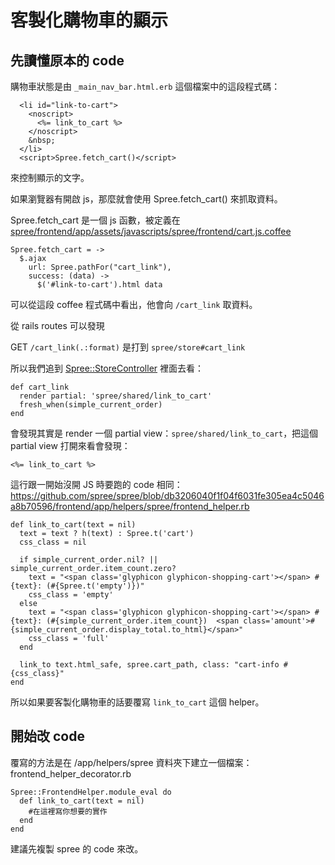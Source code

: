 # 客製化購物車的顯示

## 先讀懂原本的 code
購物車狀態是由 `_main_nav_bar.html.erb` 這個檔案中的這段程式碼：

```
  <li id="link-to-cart">
    <noscript>
      <%= link_to_cart %>
    </noscript>
    &nbsp;
  </li>
  <script>Spree.fetch_cart()</script>
```

來控制顯示的文字。

如果瀏覽器有開啟 js，那麼就會使用 Spree.fetch_cart() 來抓取資料。

Spree.fetch_cart 是一個 js 函數，被定義在 [spree/frontend/app/assets/javascripts/spree/frontend/cart.js.coffee](https://github.com/spree/spree/blob/25515a467cb208de5d6d950ef25e5db7ba03846f/frontend/app/assets/javascripts/spree/frontend/cart.js.coffee)

```
Spree.fetch_cart = ->
  $.ajax
    url: Spree.pathFor("cart_link"),
    success: (data) ->
      $('#link-to-cart').html data
```

可以從這段 coffee 程式碼中看出，他會向 `/cart_link` 取資料。

從 rails routes 可以發現

GET `/cart_link(.:format)` 是打到 `spree/store#cart_link`

所以我們追到 [Spree::StoreController](https://github.com/spree/spree/blob/7fb31d3c48ab6f414a3af8c5e929b67c46f5527a/frontend/app/controllers/spree/store_controller.rb) 裡面去看：

```
def cart_link
  render partial: 'spree/shared/link_to_cart'
  fresh_when(simple_current_order)
end
```
會發現其實是 render 一個 partial view：`spree/shared/link_to_cart`，把這個 partial view 打開來看會發現：
```
<%= link_to_cart %>
```
這行跟一開始沒開 JS 時要跑的 code 相同：
https://github.com/spree/spree/blob/db3206040f1f04f6031fe305ea4c5046a8b70596/frontend/app/helpers/spree/frontend_helper.rb

```
def link_to_cart(text = nil)
  text = text ? h(text) : Spree.t('cart')
  css_class = nil

  if simple_current_order.nil? || simple_current_order.item_count.zero?
    text = "<span class='glyphicon glyphicon-shopping-cart'></span> #{text}: (#{Spree.t('empty')})"
    css_class = 'empty'
  else
    text = "<span class='glyphicon glyphicon-shopping-cart'></span> #{text}: (#{simple_current_order.item_count})  <span class='amount'>#{simple_current_order.display_total.to_html}</span>"
    css_class = 'full'
  end

  link_to text.html_safe, spree.cart_path, class: "cart-info #{css_class}"
end
```

所以如果要客製化購物車的話要覆寫 `link_to_cart` 這個 helper。

## 開始改 code

覆寫的方法是在 /app/helpers/spree 資料夾下建立一個檔案：frontend_helper_decorator.rb

```
Spree::FrontendHelper.module_eval do
  def link_to_cart(text = nil)
    #在這裡寫你想要的實作
  end
end
```

建議先複製 spree 的 code 來改。